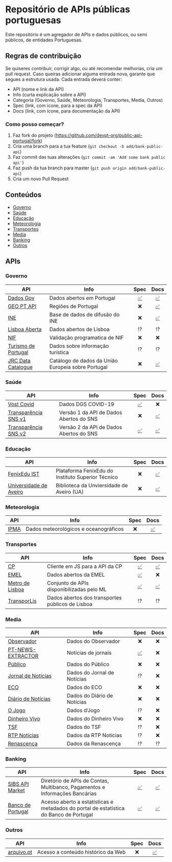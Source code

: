 # Repositório de APIs públicas portuguesas

Este repositório é um agregador de APIs e dados públicos, ou semi públicos, de entidades Portuguesas.

## Regras de contribuição

Se quiseres contribuir, corrigir algo, ou até recomendar melhorias, cria um pull request. Caso queiras adicionar alguma entrada nova, garante que segues a estrutura usada. Cada entrada deverá conter:
- API (nome e link da API)
- Info (curta explicação sobre a API)
- Categoria (Governo, Saúde, Meteorologia, Transportes, Media, Outros)
- Spec (link, com ícone, para a spec da API)
- Docs (link, com ícone, para documentação da API)

### Como posso começar?

1. Faz fork do projeto (<https://github.com/devpt-org/public-api-portugal/fork>)
2. Cria uma branch para a tua feature (`git checkout -b add/bank-public-api`)
3. Faz commit das tuas alterações (`git commit -am 'Add some bank public api'`)
4. Faz push da tua branch para master (`git push origin add/bank-public-api`)
5. Cria um novo Pull Request

## Conteúdos
- [Governo](#governo)
- [Saúde](#saúde)
- [Educação](#educação)
- [Meteorologia](#meteorologia)
- [Transportes](#transportes)
- [Media](#media)
- [Banking](#banking)
- [Outros](#outros)

## APIs

### Governo

| API         |  Info | Spec | Docs |
| ----------- | ----- | :--: | :--: |
| [Dados Gov](https://dados.gov.pt/pt/docapi/) | Dados abertos em Portugal | [✅](https://dados.gov.pt/api/1/swagger.json) | [✅](https://dados.gov.pt/pt/docapi/)
| [GEO PT API](https://github.com/jfoclpf/geoptapi) | Regiões de Portugal | ❌ | [✅](https://github.com/jfoclpf/geoptapi)
| [INE](https://www.ine.pt/xportal/xmain?xpid=INE&xpgid=ine_api&INST=322751522&xlang=pt) | Base de dados de difusão do INE | ❌ | [✅](https://www.ine.pt/ngt_server/attachfileu.jsp?look_parentBoui=322762582&att_display=n&att_download=y)
| [Lisboa Aberta](http://lisboaaberta.cm-lisboa.pt/index.php/pt/desenvolvedores) | Dados abertos de Lisboa | ⁉️ | ⁉️
| [NIF](https://www.nif.pt/api/) | Validação programatica de NIF | ❌ | ❌
| [Turismo de Portugal](https://dadosabertos.turismodeportugal.pt/) | Dados sobre informação turística | ⁉️ | ⁉️
| [JRC Data Catalogue](https://data.jrc.ec.europa.eu/dataset?q=portugal) | Catálogo de dados da União Europeia sobre Portugal | ❌ |  [✅](https://data.jrc.ec.europa.eu/dataset?q=portugal)

### Saúde

| API         |  Info | Spec | Docs |
| ----------- | ----- | :--: | :--: |
| [Vost Covid](https://covid19-api.vost.pt/) | Dados DGS COVID-19 | [✅](https://covid19-api.vost.pt/swagger.json) | ❌
| [Transparência SNS v1](https://transparencia.sns.gov.pt/api/v1/console/) | Versão 1 da API de Dados Abertos do SNS | ❌ | [✅](https://help.opendatasoft.com/apis/ods-search-v1/)
| [Transparência SNS v2](https://transparencia.sns.gov.pt/api/v2/console/) | Versão 2 da API de Dados Abertos do SNS | [✅](https://transparencia.sns.gov.pt/api/v2/swagger.json) | [✅](https://transparencia.sns.gov.pt/api/v2/console/)

### Educação

| API         |  Info | Spec | Docs |
| ----------- | ----- | :--: | :--: |
| [FenixEdu IST](https://fenixedu.org/dev/api/) | Plataforma FenixEdu do Instituto Superior Técnico | ❌ |  [✅](https://fenixedu.org/dev/api/)
| [Universidade de Aveiro](http://api.web.ua.pt/pt/services/universidade_de_aveiro/biblioteca) | Biblioteca da Unviersidade de Aveiro (UA) | ❌ |  [✅](http://api.web.ua.pt/pt/services/universidade_de_aveiro/biblioteca)

### Meteorologia

| API         |  Info | Spec | Docs |
| ----------- | ----- | :--: | :--: |
| [IPMA](https://api.ipma.pt/) | Dados meteorológicos e oceanográficos | ❌ | [✅](https://api.ipma.pt/)

### Transportes

| API         |  Info | Spec | Docs |
| ----------- | ----- | :--: | :--: |
| [CP](https://github.com/juliuste/comboios) | Cliente em JS para a API da CP | [✅]() | [✅](https://github.com/juliuste/comboios)
| [EMEL](https://emel.city-platform.com/opendata/) | Dados abertos da EMEL | [✅](https://emel.city-platform.com/opendata/) | ❌
| [Metro de Lisboa](https://api.metrolisboa.pt/store/apis/info?name=EstadoServicoML&version=1.0.1&provider=admin) | Conjunto de APIs disponibilizadas pelo ML | [✅](https://api.metrolisboa.pt/store/api-docs/admin/EstadoServicoML/1.0.1?gwType=undefined&gwName=undefined) | [✅](https://api.metrolisboa.pt/store/apis/info?name=EstadoServicoML&version=1.0.1&provider=admin#tab2)
| [TransporLis](https://www.transporlis.pt/Default.aspx?tabid=258&language=pt-PT) | Dados abertos dos transportes públicos de Lisboa | ⁉️ | ⁉️

### Media

| API         |  Info | Spec | Docs |
| ----------- | ----- | :--: | :--: |
| [Observador](https://observador.pt/wp-json/) | Dados do Observador | ❌ | ❌
| [PT-NEWS-EXTRACTOR](https://github.com/spamz23/PT-NEWS_EXTRACTOR) | Notícias de jornais | [✅](https://pt-news-extractor.herokuapp.com/#operation/cm_url_search_create) | ❌
| [Público](https://www.publico.pt/api/list/ultimas) | Dados do Público | ❌ | ❌
| [Jornal de Notícias](http://feeds.jn.pt/JN-Ultimas) | Dados do Jornal de Notícias | ⁉️ | ❌
| [ECO](https://eco.sapo.pt/wp-json/eco/v1/items) | Dados do ECO | ❌ | ❌
| [Diário de Notícias](http://feeds.dn.pt/DN-Ultimas) | Dados do Diário de Notícias | ❌ | ❌
| [O Jogo](http://feeds.ojogo.pt/OJ-Ultimas) | Dados d'Jogo | ⁉️ | ❌
| [Dinheiro Vivo](http://feeds.dinheirovivo.pt/DV-Ultimas) | Dados do Dinheiro Vivo | ❌ | ❌
| [TSF](http://feeds.tsf.pt/TSF-Ultimas) | Dados do TSF | ⁉️ | ❌
| [RTP Notícias](https://www.rtp.pt/noticias/rss/) | Dados da RTP Notícias | ⁉️ | ❌
| [Renascença](https://rr.sapo.pt/rss) | Dados da Renascença | ⁉️ | ⁉️

### Banking

| API         |  Info | Spec | Docs |
| ----------- | ----- | :--: | :--: |
| [SIBS API Market](https://www.sibsapimarket.com/) | Diretório de APIs de Contas, Multibanco, Pagamentos e Informações Bancárias | [✅](https://developer.sibsapimarket.com/sandbox/product) | [✅](https://developer.sibsapimarket.com/sandbox/product)
| [Banco de Portugal](https://bpstat.bportugal.pt/data/docs) | Acesso aberto a estatísticas e metadados do portal de estatística do Banco de Portugal | [✅](https://bpstat.bportugal.pt/data/docs?format=openapi) | [✅](https://bpstat.bportugal.pt/data/docs)

### Outros

| API         |  Info | Spec | Docs |
| ----------- | ----- | :--: | :--: |
| [arquivo.pt](https://arquivo.pt/) | Acesso a conteúdo histórico da Web | ❌ | [✅](https://github.com/arquivo/pwa-technologies/wiki/Arquivo.pt-API)
